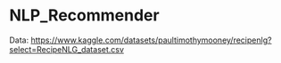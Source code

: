# NLP_Recommender

Data: https://www.kaggle.com/datasets/paultimothymooney/recipenlg?select=RecipeNLG_dataset.csv
